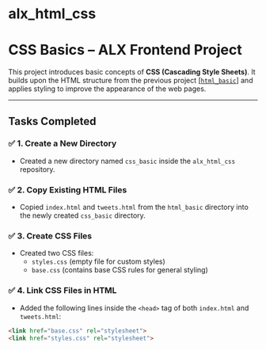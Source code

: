 # alx_html_css

# CSS Basics – ALX Frontend Project

This project introduces basic concepts of **CSS (Cascading Style Sheets)**. It builds upon the HTML structure from the previous project [[`html_basic`](https://github.com/ArchieK9/My_First_Portfolio)] and applies styling to improve the appearance of the web pages.

---

## Tasks Completed

### ✅ 1. Create a New Directory

- Created a new directory named `css_basic` inside the `alx_html_css` repository.

### ✅ 2. Copy Existing HTML Files

- Copied `index.html` and `tweets.html` from the `html_basic` directory into the newly created `css_basic` directory.

### ✅ 3. Create CSS Files

- Created two CSS files:
  - `styles.css` (empty file for custom styles)
  - `base.css` (contains base CSS rules for general styling)

### ✅ 4. Link CSS Files in HTML

- Added the following lines inside the `<head>` tag of both `index.html` and `tweets.html`:

```html
<link href="base.css" rel="stylesheet">
<link href="styles.css" rel="stylesheet">
